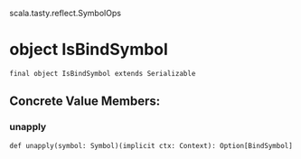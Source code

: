 scala.tasty.reflect.SymbolOps
# object IsBindSymbol

<pre><code class="language-scala" >final object IsBindSymbol extends Serializable</pre></code>
## Concrete Value Members:
### unapply
<pre><code class="language-scala" >def unapply(symbol: Symbol)(implicit ctx: Context): Option[BindSymbol]</pre></code>


